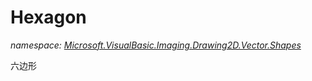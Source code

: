 ﻿# Hexagon
_namespace: [Microsoft.VisualBasic.Imaging.Drawing2D.Vector.Shapes](./index.md)_

六边形




